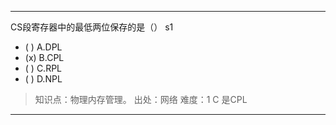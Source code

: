 ---
CS段寄存器中的最低两位保存的是（） s1
- ( ) A.DPL
- (x) B.CPL
- ( ) C.RPL
- ( ) D.NPL

> 知识点：物理内存管理。
> 出处：网络
> 难度：1 
> C 是CPL


---